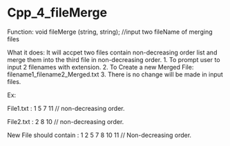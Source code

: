 # Cpp_4_fileMerge


Function:
	void fileMerge (string, string); //input two fileName of merging files
	
What it does:
	It will accpet two files contain non-decreasing order list and merge them into the third file in non-decreasing order. 
	1. To prompt user to input 2 filenames with extension.
	2. To Create a new Merged File: filename1_filename2_Merged.txt
	3. There is no change will be made in input files.
	

Ex:

File1.txt : 1 5 7 11 // non-decreasing order.

File2.txt : 2 8 10 // non-decreasing order.

New File should contain : 1 2 5 7 8 10 11  // Non-decreasing order.
